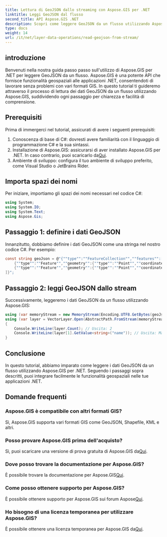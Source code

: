 ```yaml
---
title: Lettura di GeoJSON dallo streaming con Aspose.GIS per .NET
linktitle: Leggi GeoJSON dal flusso
second_title: API Aspose.GIS .NET
description: Scopri come leggere GeoJSON da un flusso utilizzando Aspose.GIS per .NET. Segui la nostra guida passo passo per una perfetta integrazione del geospaziale nelle tue applicazioni.
type: docs
weight: 14
url: /it/net/layer-data-operations/read-geojson-from-stream/
---
```

## introduzione
Benvenuti nella nostra guida passo passo sull'utilizzo di Aspose.GIS per .NET per leggere GeoJSON da un flusso. Aspose.GIS è una potente API che fornisce funzionalità geospaziali alle applicazioni .NET, consentendoti di lavorare senza problemi con vari formati GIS. In questo tutorial ti guideremo attraverso il processo di lettura dei dati GeoJSON da un flusso utilizzando Aspose.GIS, suddividendo ogni passaggio per chiarezza e facilità di comprensione.
## Prerequisiti
Prima di immergerci nel tutorial, assicurati di avere i seguenti prerequisiti:
1. Conoscenza di base di C#: dovresti avere familiarità con il linguaggio di programmazione C# e la sua sintassi.
2.  Installazione di Aspose.GIS: assicurarsi di aver installato Aspose.GIS per .NET. In caso contrario, puoi scaricarlo da[Qui](https://releases.aspose.com/gis/net/).
3. Ambiente di sviluppo: configura il tuo ambiente di sviluppo preferito, come Visual Studio o JetBrains Rider.

## Importa spazi dei nomi
Per iniziare, importiamo gli spazi dei nomi necessari nel codice C#:
```csharp
using System;
using System.IO;
using System.Text;
using Aspose.Gis;
```

## Passaggio 1: definire i dati GeoJSON
Innanzitutto, dobbiamo definire i dati GeoJSON come una stringa nel nostro codice C#. Per esempio:
```csharp
const string geoJson = @"{""type"":""FeatureCollection"",""features"":[
    {""type"":""Feature"",""geometry"":{""type"":""Point"",""coordinates"":[0, 1]},""properties"":{""name"":""John""}},
    {""type"":""Feature"",""geometry"":{""type"":""Point"",""coordinates"":[2, 3]},""properties"":{""name"":""Mary""}}
]}";
```
## Passaggio 2: leggi GeoJSON dallo stream
Successivamente, leggeremo i dati GeoJSON da un flusso utilizzando Aspose.GIS:
```csharp
using (var memoryStream = new MemoryStream(Encoding.UTF8.GetBytes(geoJson)))
using (var layer = VectorLayer.Open(AbstractPath.FromStream(memoryStream), Drivers.GeoJson))
{
    Console.WriteLine(layer.Count); // Uscita: 2
    Console.WriteLine(layer[1].GetValue<string>("name")); // Uscita: Maria
}
```

## Conclusione
In questo tutorial, abbiamo imparato come leggere i dati GeoJSON da un flusso utilizzando Aspose.GIS per .NET. Seguendo i passaggi sopra descritti, puoi integrare facilmente le funzionalità geospaziali nelle tue applicazioni .NET.
## Domande frequenti
### Aspose.GIS è compatibile con altri formati GIS?
Sì, Aspose.GIS supporta vari formati GIS come GeoJSON, Shapefile, KML e altri.
### Posso provare Aspose.GIS prima dell'acquisto?
 Sì, puoi scaricare una versione di prova gratuita di Aspose.GIS da[Qui](https://releases.aspose.com/).
### Dove posso trovare la documentazione per Aspose.GIS?
 È possibile trovare la documentazione per Aspose.GIS[Qui](https://reference.aspose.com/gis/net/).
### Come posso ottenere supporto per Aspose.GIS?
 È possibile ottenere supporto per Aspose.GIS sui forum Aspose[Qui](https://forum.aspose.com/c/gis/33).
### Ho bisogno di una licenza temporanea per utilizzare Aspose.GIS?
 È possibile ottenere una licenza temporanea per Aspose.GIS da[Qui](https://purchase.aspose.com/temporary-license/).